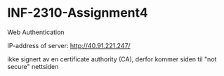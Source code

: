# INF-2310-Assignment4
Web Authentication

IP-address of server: http://40.91.221.247/


ikke signert av en certificate authority (CA), derfor kommer siden til "not secure" nettsiden 
